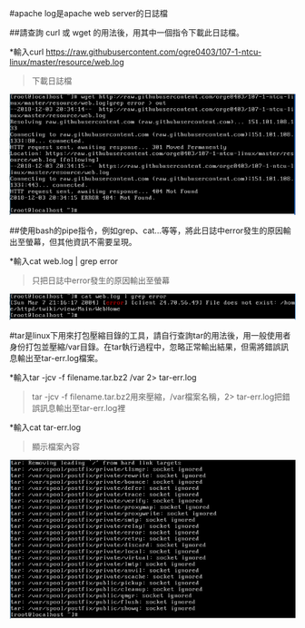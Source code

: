 #apache log是apache web server的日誌檔

##請查詢 curl 或 wget 的用法後，用其中一個指令下載此日誌檔。


*輸入curl https://raw.githubusercontent.com/ogre0403/107-1-ntcu-linux/master/resource/web.log

>下載日誌檔

![image](https://github.com/ACS107104/107-1-ntcu-linux/blob/HW-7/ACS107104/7-1.PNG)

##使用bash的pipe指令，例如grep、cat...等等，將此日誌中error發生的原因輸出至螢幕，但其他資訊不需要呈現。

*輸入cat web.log | grep error

>只把日誌中error發生的原因輸出至螢幕

![image](https://github.com/ACS107104/107-1-ntcu-linux/blob/HW-7/ACS107104/7-2.PNG)

#tar是linux下用來打包壓縮目錄的工具，請自行查詢tar的用法後，用一般使用者身份打包並壓縮/var目錄。在tar執行過程中，忽略正常輸出結果，但需將錯誤訊息輸出至tar-err.log檔案。

*輸入tar -jcv -f filename.tar.bz2 /var 2> tar-err.log

>tar -jcv -f filename.tar.bz2用來壓縮，/var檔案名稱，2> tar-err.log把錯誤訊息輸出至tar-err.log裡

*輸入cat tar-err.log

>顯示檔案內容

![image](https://github.com/ACS107104/107-1-ntcu-linux/blob/HW-7/ACS107104/7-3.PNG)
